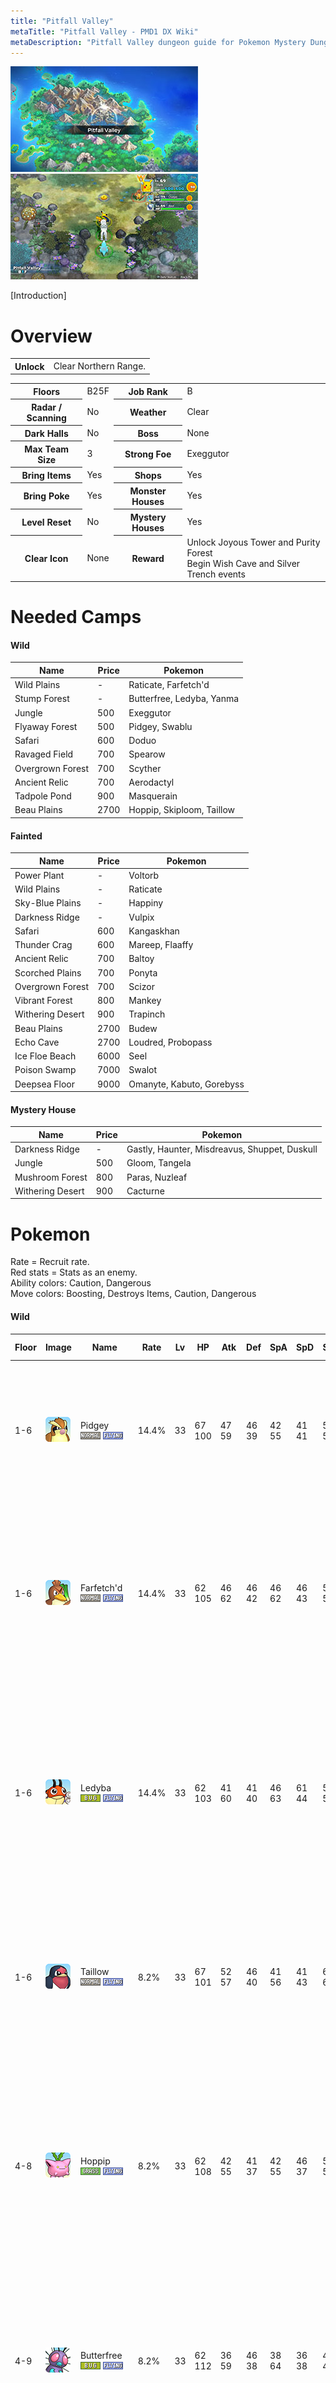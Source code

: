 ```yaml
---
title: "Pitfall Valley"
metaTitle: "Pitfall Valley - PMD1 DX Wiki"
metaDescription: "Pitfall Valley dungeon guide for Pokemon Mystery Dungeon: Rescue Team DX."
---
```


<div class="pageTopImage dungeonPageTopImage2">
  <img src="../images/areas/pitfall_valley.jpg"/><img src="../images/areas/pitfall_valley_2.jpg"/>
</div>

[Introduction]

# Overview

<table class="dungeonOverview">
  <tr>
    <th>Unlock</th>
    <td class="highlightYellow">Clear Northern Range.</td>
  </tr>
</table>

<table class="dungeonTable">
  <tr>
    <th>Floors</th>
    <td>B25F</td>
    <th>Job Rank</th>
    <td>B</td>
  </tr>
  <tr>
    <th>Radar / Scanning</th>
    <td>No</td>
    <th>Weather</th>
    <td>Clear</td>
  </tr>
  <tr>
    <th>Dark Halls</th>
    <td>No</td>
    <th>Boss</th>
    <td>None</td>
  </tr>
  <tr>
    <th>Max Team Size</th>
    <td>3</td>
    <th>Strong Foe</th>
    <td>Exeggutor</td>
  </tr>
  <tr>
    <th>Bring Items</th>
    <td>Yes</td>
    <th>Shops</th>
    <td>Yes</td>
  </tr>
  <tr>
    <th>Bring Poke</th>
    <td>Yes</td>
    <th>Monster Houses</th>
    <td>Yes</td>
  </tr>
  <tr>
    <th>Level Reset</th>
    <td>No</td>
    <th>Mystery Houses</th>
    <td>Yes</td>
  </tr>
  <tr>
    <th>Clear Icon</th>
    <td>None</td>
    <th>Reward</th>
    <td>Unlock Joyous Tower and Purity Forest<br/>Begin Wish Cave and Silver Trench events</td>
  </tr>
</table>

# Needed Camps

#### Wild

|Name|Price|Pokemon|
|-|-|-|
|Wild Plains|-|Raticate, Farfetch'd|
|Stump Forest|-|Butterfree, Ledyba, Yanma|
|Jungle|500|Exeggutor|
|Flyaway Forest|500|Pidgey, Swablu|
|Safari|600|Doduo|
|Ravaged Field|700|Spearow|
|Overgrown Forest|700|Scyther|
|Ancient Relic|700|Aerodactyl|
|Tadpole Pond|900|Masquerain|
|Beau Plains|2700|Hoppip, Skiploom, Taillow|

#### Fainted

|Name|Price|Pokemon|
|-|-|-|
|Power Plant|-|Voltorb|
|Wild Plains|-|Raticate|
|Sky-Blue Plains|-|Happiny|
|Darkness Ridge|-|Vulpix|
|Safari|600|Kangaskhan|
|Thunder Crag|600|Mareep, Flaaffy|
|Ancient Relic|700|Baltoy|
|Scorched Plains|700|Ponyta|
|Overgrown Forest|700|Scizor|
|Vibrant Forest|800|Mankey|
|Withering Desert|900|Trapinch|
|Beau Plains|2700|Budew|
|Echo Cave|2700|Loudred, Probopass|
|Ice Floe Beach|6000|Seel|
|Poison Swamp|7000|Swalot|
|Deepsea Floor|9000|Omanyte, Kabuto, Gorebyss|

#### Mystery House

|Name|Price|Pokemon|
|-|-|-|
|Darkness Ridge|-|Gastly, Haunter, Misdreavus, Shuppet, Duskull|
|Jungle|500|Gloom, Tangela|
|Mushroom Forest|800|Paras, Nuzleaf|
|Withering Desert|900|Cacturne|

# Pokemon

Rate = Recruit rate.<br/>Red stats = Stats as an enemy.<br/>Ability colors: <span class="highlightYellow">Caution</span>, <span class="highlightOrange">Dangerous</span><br/>Move colors: <span class="boost">Boosting</span>, <span class="item">Destroys Items</span>, <span class="caution">Caution</span>, <span class="extreme">Dangerous</span>

#### Wild

|Floor|Image|Name|Rate|Lv|HP|Atk|Def|SpA|SpD|Spe|Exp|Ability + Moves|
|-|-|-|-|-|-|-|-|-|-|-|-|-|
|1-6|![Pidgey](../images/pokemon/016.png)|Pidgey<br/>![Normal](../images/type/normal.gif) ![Flying](../images/type/flying.gif)|14.4%|33|67<br/><span class="redText">100</span>|47<br/><span class="redText">59</span>|46<br/><span class="redText">39</span>|42<br/><span class="redText">55</span>|41<br/><span class="redText">41</span>|53<br/><span class="redText">53</span>|69|Keen Eye or Tangled Feet<br/>Sand Attack / Whirlwind / Twister /<br/>Gust / Tackle / Quick Attack / Agility /<br/>Wing Attack / Feather Dance|
|1-6|![Farfetch'd](../images/pokemon/083.png)|Farfetch'd<br/>![Normal](../images/type/normal.gif) ![Flying](../images/type/flying.gif)|14.4%|33|62<br/><span class="redText">105</span>|46<br/><span class="redText">62</span>|46<br/><span class="redText">42</span>|46<br/><span class="redText">62</span>|46<br/><span class="redText">43</span>|50<br/><span class="redText">50</span>|83|Keen Eye or Inner Focus<br/>Peck / Aerial Ace / Fury Attack / Leer /<br/>Fury Cutter / Sand Attack / Air Cutter /<br/>Poison Jab / Knock Off / Night Slash /<br/>Swords Dance / Brave Bird / Agility /<br/>Slash|
|1-6|![Ledyba](../images/pokemon/165.png)|Ledyba<br/>![Bug](../images/type/bug.gif) ![Flying](../images/type/flying.gif)|14.4%|33|62<br/><span class="redText">103</span>|41<br/><span class="redText">60</span>|41<br/><span class="redText">40</span>|46<br/><span class="redText">63</span>|61<br/><span class="redText">44</span>|59<br/><span class="redText">59</span>|85|Swarm or Early Bird<br/>Tackle / Supersonic / Light Screen /<br/>Bug Buzz / Safeguard / Mach Punch /<br/>Reflect / Comet Punch / Silver Wind /<br/>Swift / Baton Pass / Agility<br/><span class="orangeText">※ Spawns in sleeping groups of 4.</span>|
|1-6|![Taillow](../images/pokemon/276.png)|Taillow<br/>![Normal](../images/type/normal.gif) ![Flying](../images/type/flying.gif)|8.2%|33|67<br/><span class="redText">101</span>|52<br/><span class="redText">57</span>|46<br/><span class="redText">40</span>|41<br/><span class="redText">56</span>|41<br/><span class="redText">43</span>|62<br/><span class="redText">62</span>|77|Guts<br/>Peck / Focus Energy / Quick Attack /<br/>Growl / Wing Attack / Double Team /<br/>Aerial Ace / Quick Guard / Air Slash /<br/>Agility|
|4-8|![Hoppip](../images/pokemon/187.png)|Hoppip<br/>![Grass](../images/type/grass.gif) ![Flying](../images/type/flying.gif)|8.2%|33|62<br/><span class="redText">108</span>|42<br/><span class="redText">55</span>|41<br/><span class="redText">37</span>|42<br/><span class="redText">55</span>|46<br/><span class="redText">37</span>|56<br/><span class="redText">56</span>|65|Chlorophyll or Leaf Guard<br/>Stun Spore / Leech Seed / Tail Whip /<br/>Tackle / Rage Powder / Bullet Seed /<br/>Poison Powder / Synthesis / Splash /<br/>Absorb / Mega Drain / Acrobatics /<br/>Fairy Wind / Sleep Powder|
|4-9|![Butterfree](../images/pokemon/012.png)|Butterfree<br/>![Bug](../images/type/bug.gif) ![Flying](../images/type/flying.gif)|8.2%|33|62<br/><span class="redText">112</span>|36<br/><span class="redText">59</span>|46<br/><span class="redText">38</span>|38<br/><span class="redText">64</span>|36<br/><span class="redText">38</span>|47<br/><span class="redText">47</span>|90|Compound Eyes<br/>Gust / Confusion / Poison Powder /<br/>Stun Spore / Psybeam / Supersonic /<br/>Whirlwind / Safeguard / Bug Buzz /<br/>Sleep Powder / Silver Wind|
|4-9|![Raticate](../images/pokemon/020.png)|Raticate<br/>![Normal](../images/type/normal.gif)|10.8%|33|62<br/><span class="redText">109</span>|52<br/><span class="redText">61</span>|46<br/><span class="redText">42</span>|41<br/><span class="redText">58</span>|46<br/><span class="redText">42</span>|56<br/><span class="redText">56</span>|76|Run Away or Guts<br/>Tackle / Tail Whip / Swords Dance /<br/>Sucker Punch / Quick Attack / Bite /<br/>Pursuit / Scary Face / Hyper Fang /<br/>Focus Energy / Crunch / Assurance|
|4-9|![Spearow](../images/pokemon/021.png)|Spearow<br/>![Normal](../images/type/normal.gif) ![Flying](../images/type/flying.gif)|14.4%|33|67<br/><span class="redText">106</span>|62<br/><span class="redText">60</span>|46<br/><span class="redText">39</span>|46<br/><span class="redText">55</span>|46<br/><span class="redText">41</span>|56<br/><span class="redText">56</span>|71|Keen Eye<br/>Peck / Leer / Fury Attack / Pursuit /<br/>Mirror Move / Roost / Agility / Growl /<br/>Assurance / Focus Energy / Aerial Ace|
|4-25<br/><span class="highlightOrange">Foe</span>|![Exeggutor](../images/pokemon/103.png)<br/><br/>![Shiny](../images/shiny/103.png)|Exeggutor<br/>![Grass](../images/type/grass.gif) ![Psychic](../images/type/psychic.gif)|-6.4%|60|94<br/><span class="redText">555</span>|83<br/><span class="redText">150</span>|60<br/><span class="redText">65</span>|91<br/><span class="redText">150</span>|55<br/><span class="redText">65</span>|107<br/><span class="redText">200</span>|790|Chlorophyll<br/>Egg Bomb / Seed Bomb / Barrage /<br/>Hypnosis / Confusion / Psyshock /<br/>Stomp / Wood Hammer / Leaf Storm<br/><span class="orangeText">※ Friend Bow required to recruit.</span>|
|7-12|![Doduo](../images/pokemon/084.png)|Doduo<br/>![Normal](../images/type/normal.gif) ![Flying](../images/type/flying.gif)|10.8%|33|67<br/><span class="redText">111</span>|67<br/><span class="redText">57</span>|46<br/><span class="redText">43</span>|46<br/><span class="redText">56</span>|46<br/><span class="redText">41</span>|56<br/><span class="redText">56</span>|81|Run Away or Early Bird<br/>Peck / Growl / Quick Attack / Rage /<br/>Fury Attack / Pursuit / Acupressure /<br/>Pluck / Double Hit / Agility / Uproar|
|7-12|![Swablu](../images/pokemon/333.png)|Swablu<br/>![Normal](../images/type/normal.gif) ![Flying](../images/type/flying.gif)|10.8%|33|67<br/><span class="redText">115</span>|52<br/><span class="redText">60</span>|51<br/><span class="redText">43</span>|46<br/><span class="redText">60</span>|51<br/><span class="redText">43</span>|53<br/><span class="redText">53</span>|80|Natural Cure<br/>Mist / Astonish / Disarming Voice /<br/>Growl / Fury Attack / Mirror Move /<br/>Sing / Round / Natural Gift / Refresh /<br/>Take Down / Peck / Safeguard|
|9-15|![Yanma](../images/pokemon/193.png)|Yanma<br/>![Bug](../images/type/bug.gif) ![Flying](../images/type/flying.gif)|14.4%|33|76<br/><span class="redText">116</span>|52<br/><span class="redText">58</span>|51<br/><span class="redText">39</span>|67<br/><span class="redText">62</span>|41<br/><span class="redText">37</span>|59<br/><span class="redText">59</span>|80|Speed Boost or Compound Eyes<br/>Tackle / Foresight / Quick Attack /<br/>Double Team / Sonic Boom / Detect /<br/>Ancient Power / Uproar / Pursuit /<br/>Supersonic|
|10-14|![Masquerain](../images/pokemon/284.png)|Masquerain<br/>![Bug](../images/type/bug.gif) ![Flying](../images/type/flying.gif)|10.8%|33|67<br/><span class="redText">117</span>|46<br/><span class="redText">59</span>|46<br/><span class="redText">41</span>|52<br/><span class="redText">65</span>|46<br/><span class="redText">41</span>|50<br/><span class="redText">50</span>|85|Intimidate<br/>Sweet Scent / Bug Buzz / Whirlwind /<br/>Quick Attack / Bubble / Stun Spore /<br/>Gust / Water Sport / Quiver Dance /<br/>Scary Face / Silver Wind / Air Cutter /<br/>Ominous Wind|
|13-18|![Scyther](../images/pokemon/123.png)|Scyther<br/>![Bug](../images/type/bug.gif) ![Flying](../images/type/flying.gif)|14.4%|33|67<br/><span class="redText">120</span>|73<br/><span class="redText">68</span>|51<br/><span class="redText">40</span>|46<br/><span class="redText">60</span>|46<br/><span class="redText">40</span>|53<br/><span class="redText">53</span>|90|Swarm or Technician<br/>Vacuum Wave / Quick Attack / Leer /<br/>Focus Energy / Slash / False Swipe /<br/>Pursuit / Wing Attack / Fury Cutter /<br/>Razor Wind / Agility|
|15-22|![Skiploom](../images/pokemon/188.png)|Skiploom<br/>![Grass](../images/type/grass.gif) ![Flying](../images/type/flying.gif)|10.8%|33|62<br/><span class="redText">110</span>|42<br/><span class="redText">60</span>|41<br/><span class="redText">39</span>|42<br/><span class="redText">60</span>|46<br/><span class="redText">38</span>|56<br/><span class="redText">53</span>|81|Chlorophyll or Leaf Guard<br/>Stun Spore / Leech Seed / Tail Whip /<br/>Tackle / Fairy Wind / Bullet Seed /<br/>Poison Powder / Synthesis / Splash /<br/>Absorb / Mega Drain / Acrobatics /<br/>Sleep Powder|
|15-25|![Aerodactyl](../images/pokemon/142.png)|Aerodactyl<br/>![Rock](../images/type/rock.gif) ![Flying](../images/type/flying.gif)|10.8%|33|67<br/><span class="redText">125</span>|62<br/><span class="redText">69</span>|46<br/><span class="redText">42</span>|46<br/><span class="redText">61</span>|46<br/><span class="redText">42</span>|62<br/><span class="redText">62</span>|95|Rock Head or Pressure<br/>Iron Head / Thunder Fang / Ice Fang /<br/>Fire Fang / Wing Attack / Supersonic /<br/>Roar / Scary Face / Crunch / Agility /<br/>Bite / Ancient Power<br/><span class="orangeText">※ Can Mega Evolve.</span>|

#### Fainted

|Image|Name|Lv|HP|Atk|Def|SpA|SpD|Spe|
|-|-|-|-|-|-|-|-|-|
|![Raticate](../images/pokemon/020.png)|Raticate<br/>![Normal](../images/type/normal.gif)|35|63|53|47|42|47|58|
|![Vulpix](../images/pokemon/037.png)|Vulpix<br/>![Fire](../images/type/fire.gif)|35|68|53|47|53|52|58|
|![Mankey](../images/pokemon/056.png)|Mankey<br/>![Fighting](../images/type/fighting.gif)|35|68|63|47|48|47|58|
|![Ponyta](../images/pokemon/077.png)|Ponyta<br/>![Fire](../images/type/fire.gif)|37|70|65|48|55|47|70|
|![Seel](../images/pokemon/086.png)|Seel<br/>![Water](../images/type/water.gif)|35|78|53|52|48|52|60|
|![Voltorb](../images/pokemon/100.png)|Voltorb<br/>![Electric](../images/type/electric.gif)|35|68|48|47|53|47|64|
|![Kangaskhan](../images/pokemon/115.png)|Kangaskhan<br/>![Normal](../images/type/normal.gif)|35|78|63|52|42|47|58|
|![Omanyte](../images/pokemon/138.png)|Omanyte<br/>![Rock](../images/type/rock.gif) ![Water](../images/type/water.gif)|35|68|48|62|69|47|52|
|![Kabuto](../images/pokemon/140.png)|Kabuto<br/>![Rock](../images/type/rock.gif) ![Water](../images/type/water.gif)|35|68|69|62|48|47|55|
|![Mareep](../images/pokemon/179.png)|Mareep<br/>![Electric](../images/type/electric.gif)|37|71|51|48|58|47|54|
|![Flaaffy](../images/pokemon/180.png)|Flaaffy<br/>![Electric](../images/type/electric.gif)|37|71|51|48|58|47|54|
|![Scizor](../images/pokemon/212.png)|Scizor<br/>![Bug](../images/type/bug.gif) ![Steel](../images/type/steel.gif)|35|68|75|52|48|47|55|
|![Loudred](../images/pokemon/294.png)|Loudred<br/>![Normal](../images/type/normal.gif)|37|71|57|43|51|42|61|
|![Swalot](../images/pokemon/317.png)|Swalot<br/>![Poison](../images/type/poison.gif)|37|79|55|53|55|47|54|
|![Trapinch](../images/pokemon/328.png)|Trapinch<br/>![Ground](../images/type/ground.gif)|35|64|55|42|45|42|55|
|![Baltoy](../images/pokemon/343.png)|Baltoy<br/>![Ground](../images/type/ground.gif) ![Psychic](../images/type/psychic.gif)|35|68|53|62|48|62|55|
|![Gorebyss](../images/pokemon/368.png)|Gorebyss<br/>![Water](../images/type/water.gif)|35|63|63|62|63|47|52|
|![Budew](../images/pokemon/406.png)|Budew<br/>![Grass](../images/type/grass.gif) ![Poison](../images/type/poison.gif)|35|64|49|42|65|47|55|
|![Happiny](../images/pokemon/440.png)|Happiny<br/>![Normal](../images/type/normal.gif)|35|103|37|37|45|52|52|
|![Probopass](../images/pokemon/476.png)|Probopass<br/>![Rock](../images/type/rock.gif) ![Steel](../images/type/steel.gif)|37|70|49|68|55|67|58|

#### Mystery House

|Image|Name|Image|Name|Image|Name|Image|Name|Image|Name|
|-|-|-|-|-|-|-|-|-|-|
|![Gloom](../images/pokemon/044.png)|Gloom<br/>![Grass](../images/type/grass.gif) ![Poison](../images/type/poison.gif)|![Paras](../images/pokemon/046.png)|Paras<br/>![Bug](../images/type/bug.gif) ![Grass](../images/type/grass.gif)|![Gastly](../images/pokemon/092.png)|Gastly<br/>![Ghost](../images/type/ghost.gif) ![Poison](../images/type/poison.gif)|![Haunter](../images/pokemon/093.png)|Haunter<br/>![Ghost](../images/type/ghost.gif) ![Poison](../images/type/poison.gif)|![Tangela](../images/pokemon/114.png)|Tangela<br/>![Grass](../images/type/grass.gif)|
|![Misdreavus](../images/pokemon/200.png)|Misdreavus<br/>![Ghost](../images/type/ghost.gif)|![Nuzleaf](../images/pokemon/274.png)|Nuzleaf<br/>![Grass](../images/type/grass.gif) ![Dark](../images/type/dark.gif)|![Cacturne](../images/pokemon/332.png)|Cacturne<br/>![Grass](../images/type/grass.gif) ![Dark](../images/type/dark.gif)|![Shuppet](../images/pokemon/353.png)|Shuppet<br/>![Ghost](../images/type/ghost.gif)|![Duskull](../images/pokemon/355.png)|Duskull<br/>![Ghost](../images/type/ghost.gif)|

# Items

#### Floor

|Name|Floors|Rate|
|-|-|-|
|Cover Band|1-25|0.763%|
|Efficient Bandanna|1-25|0.763%|
|Gold Ribbon|1-25|0.0191%|
|Heal Ribbon|1-25|0.191%|
|Insomniscope|1-25|0.191%|
|Joy Ribbon|1-25|0.191%|
|Nullify Bandanna|1-25|0.381%|
|Pecha Scarf|1-25|0.191%|
|Persim Band|1-25|0.191%|
|Scope Lens|1-25|0.191%|
|X-Ray Specs|1-25|0.191%|
|Apple|1-25|2.72%|
|Poke|1-25|57.1%|
|Max Elixir|1-25|1.25%|
|Max Ether|1-25|4.18%|
|Blast Seed|1-25|0.581%|
|Cheri Berry|1-25|0.581%|
|Chesto Berry|1-25|0.291%|
|Empowerment Seed|1-25|0.581%|
|Eyedrop Seed|1-25|1.17%|
|Oran Berry|1-25|2.91%|
|Pecha Berry|1-25|1.45%|
|Rawst Berry|1-25|0.872%|
|Sleep Seed|1-25|0.581%|
|Stun Seed|1-25|0.291%|
|Tiny Reviver Seed|1-25|0.872%|
|Totter Seed|1-25|0.291%|
|Training Seed|1-25|0.145%|
|Warp Seed|1-25|0.291%|
|Iron Spike|1-25|8.15%|
|Geo Pebble|1-25|8.15%|
|Confuse Wand|1-25|0.229%|
|Guiding Wand|1-25|0.229%|
|HP-Swap Wand|1-25|0.229%|
|Petrify Wand|1-25|0.229%|
|Pounce Wand|1-25|0.457%|
|Slow Wand|1-25|0.229%|
|Slumber Wand|1-25|0.457%|
|Stayaway Wand|1-25|0.687%|
|Surround Wand|1-25|0.457%|
|Switcher Wand|1-25|0.229%|
|Tunnel Wand|1-25|0.229%|
|Two-Edged Wand|1-25|0.229%|
|Warp Wand|1-25|0.229%|
|Whirlwind Wand|1-25|0.229%|

#### Shop

|Name|Rate|
|-|-|
|Cover Band|1.94%|
|Efficient Bandanna|1.94%|
|Goggle Specs|0.486%|
|Heal Ribbon|0.486%|
|Insomniscope|0.486%|
|Joy Ribbon|0.486%|
|Nullify Bandanna|0.971%|
|Pecha Scarf|0.486%|
|Persim Band|0.486%|
|Prosper Ribbon|0.486%|
|Recovery Scarf|0.486%|
|Scope Lens|0.486%|
|X-Ray Specs|0.486%|
|Evolution Crystal|5.83%|
|Big Apple|6.8%|
|All Dodge Orb|0.472%|
|All Power-Up Orb|0.472%|
|All Protect Orb|0.472%|
|Bank Orb|0.472%|
|Cleanse Orb|0.472%|
|Decoy Orb|0.472%|
|Drought Orb|0.472%|
|Evasion Orb|0.472%|
|Foe-Hold Orb|0.472%|
|Foe-Seal Orb|0.472%|
|Health Orb|0.472%|
|Helper Orb|0.472%|
|Inviting Orb|0.472%|
|Lasso Orb|0.472%|
|Nullify Orb|0.472%|
|One-Room Orb|0.472%|
|One-Shot Orb|0.472%|
|Rare Quality Orb|0.472%|
|Reset Orb|0.472%|
|Revive All Orb|0.472%|
|See-Trap Orb|0.472%|
|Spurn Orb|0.472%|
|Trapbust Orb|0.472%|
|Weather Lock Orb|0.472%|
|Wigglytuff Orb|2.35%|
|Max Elixir|9.71%|
|Ban Seed|0.868%|
|Cheri Berry|1.74%|
|Chesto Berry|1.74%|
|Decoy Seed|0.868%|
|Empowerment Seed|1.74%|
|Energy Seed|0.868%|
|Pecha Berry|4.35%|
|Pure Seed|0.868%|
|Quick Seed|2.6%|
|Rawst Berry|2.6%|
|Reviver Seed|0.868%|
|Stun Seed|1.74%|
|Tiny Reviver Seed|2.6%|
|Violent Seed|0.868%|
|Iron Spike|4.85%|
|Geo Pebble|4.85%|
|(Random TM)|9.71%|
|Guiding Wand|1.29%|
|HP-Swap Wand|0.648%|
|Pounce Wand|1.29%|
|Slow Wand|1.29%|
|Stayaway Wand|1.29%|
|Surround Wand|1.29%|
|Tunnel Wand|1.29%|
|Two-Edged Wand|0.648%|
|Warp Wand|0.648%|

# Traps

|Name|
|-|
|Wonder Tile|
|Training Switch|
|Spin Trap|
|Trip Trap|
|Slumber Trap|
|Poison Trap|
|Spiky Trap|
|Gust Trap|
|Slow Trap|
|Blast Trap|
|Hunger Trap|
|Seal Trap|
|Grimy Trap|
|Summon Trap|
|Warp Trap|
|PP Leech Trap|
